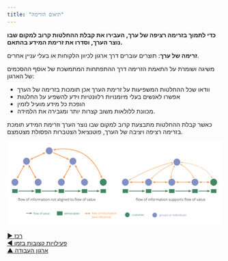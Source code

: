 ```yaml
---
title: "תיאום הזרימה"
---
```



**כדי לתמוך בזרימה רציפה של ערך, העבירו את קבלת ההחלטות קרוב למקום שבו נוצר הערך, וסדרו את זרימת המידע בהתאם.**

**זרימה של ערך**: תוצרים עוברים דרך ארגון לכיוון הלקוחות או בעלי עניין אחרים.

משיגה ושומרת על התאמת הזרימה דרך ההתפתחות המתמשכת של אוסף ההסכמים של הארגון:

- וודאו שכל ההחלטות המשפיעות על זרימת הערך אכן תומכות בזרימה של הערך
- אפשרו לאנשים בעלי מיומנויות רלוונטיות וידע להשפיע על החלטות
- הופכת כל מידע מועיל לזמין
- מכוונת ללולאות משוב קצרות יותר ומגבירה את הלמידה.

כאשר קבלת ההחלטות מתבצעת קרוב למקום שבו נוצר הערך וזרימת המידע תומכת בזרימה רציפה ויציבה של הערך, פוטנציאל הצטברות הפסולת מצטמצם.


![inline,fit](img/workflow-and-value/align-flow.png)

[&#9654; רכז](coordinator.html)<br/>[&#9664; פעילויות קצובות בזמן](timebox-activities.html)<br/>[&#9650; ארגון העבודה](organizing-work.html)

